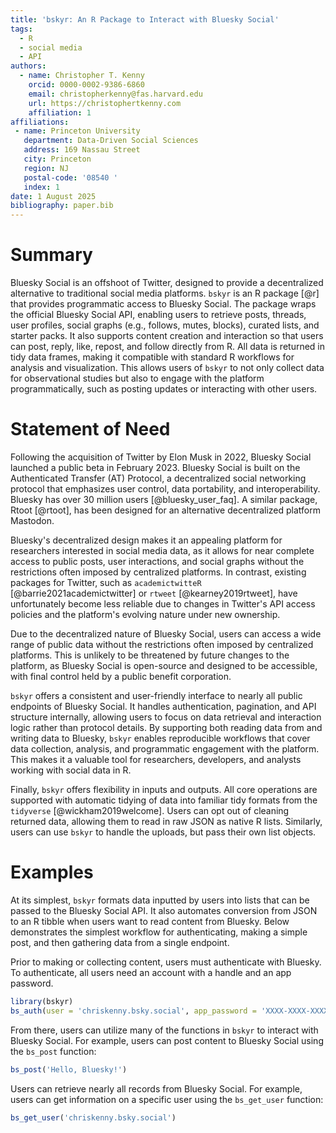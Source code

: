 ```yaml
---
title: 'bskyr: An R Package to Interact with Bluesky Social'
tags:
  - R
  - social media
  - API
authors:
  - name: Christopher T. Kenny
    orcid: 0000-0002-9386-6860
    email: christopherkenny@fas.harvard.edu
    url: https://christophertkenny.com
    affiliation: 1
affiliations:
 - name: Princeton University
   department: Data-Driven Social Sciences
   address: 169 Nassau Street
   city: Princeton
   region: NJ
   postal-code: '08540 '
   index: 1
date: 1 August 2025
bibliography: paper.bib
---
```


# Summary

Bluesky Social is an offshoot of Twitter, designed to provide a decentralized alternative to traditional social media platforms.
`bskyr` is an R package [@r] that provides programmatic access to Bluesky Social.
The package wraps the official Bluesky Social API, enabling users to retrieve posts, threads, user profiles, social graphs (e.g., follows, mutes, blocks), curated lists, and starter packs.
It also supports content creation and interaction so that users can post, reply, like, repost, and follow directly from R.
All data is returned in tidy data frames, making it compatible with standard R workflows for analysis and visualization.
This allows users of `bskyr` to not only collect data for observational studies but also to engage with the platform programmatically, such as posting updates or interacting with other users.

# Statement of Need

Following the acquisition of Twitter by Elon Musk in 2022, Bluesky Social launched a public beta in February 2023.
Bluesky Social is built on the Authenticated Transfer (AT) Protocol, a decentralized social networking protocol that emphasizes user control, data portability, and interoperability.
Bluesky has over 30 million users [@bluesky_user_faq].
A similar package, Rtoot [@rtoot], has been designed for an alternative decentralized platform Mastodon.

Bluesky's decentralized design makes it an appealing platform for researchers interested in social media data, as it allows for near complete access to public posts, user interactions, and social graphs without the restrictions often imposed by centralized platforms.
In contrast, existing packages for Twitter, such as `academictwitteR` [@barrie2021academictwitter] or `rtweet` [@kearney2019rtweet], have unfortunately become less reliable due to changes in Twitter's API access policies and the platform's evolving nature under new ownership.

Due to the decentralized nature of Bluesky Social, users can access a wide range of public data without the restrictions often imposed by centralized platforms.
This is unlikely to be threatened by future changes to the platform, as Bluesky Social is open-source and designed to be accessible, with final control held by a public benefit corporation.


`bskyr` offers a consistent and user-friendly interface to nearly all public endpoints of Bluesky Social.
It handles authentication, pagination, and API structure internally, allowing users to focus on data retrieval and interaction logic rather than protocol details.
By supporting both reading data from and writing data to Bluesky, `bskyr` enables reproducible workflows that cover data collection, analysis, and programmatic engagement with the platform.
This makes it a valuable tool for researchers, developers, and analysts working with social data in R.

Finally, `bskyr` offers flexibility in inputs and outputs.
All core operations are supported with automatic tidying of data into familiar tidy formats from the `tidyverse` [@wickham2019welcome].
Users can opt out of cleaning returned data, allowing them to read in raw JSON as native R lists.
Similarly, users can use `bskyr` to handle the uploads, but pass their own list objects.

# Examples

At its simplest, `bskyr` formats data inputted by users into lists that can be passed to the Bluesky Social API.
It also automates conversion from JSON to an R tibble when users want to read content from Bluesky.
Below demonstrates the simplest workflow for authenticating, making a simple post, and then gathering data from a single endpoint.

Prior to making or collecting content, users must authenticate with Bluesky.
To authenticate, all users need an account with a handle and an app password.

```r
library(bskyr)
bs_auth(user = 'chriskenny.bsky.social', app_password = 'XXXX-XXXX-XXXX-XXX')
```

From there, users can utilize many of the functions in `bskyr` to interact with Bluesky Social.
For example, users can post content to Bluesky Social using the `bs_post` function:

```r
bs_post('Hello, Bluesky!')
```
Users can retrieve nearly all records from Bluesky Social.
For example, users can get information on a specific user using the `bs_get_user` function:

```r
bs_get_user('chriskenny.bsky.social')
```
